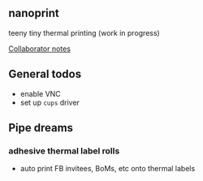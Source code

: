 nanoprint
-----

teeny tiny thermal printing (work in progress)

[Collaborator notes](COLLAB.md)

## General todos
+ enable VNC
+ set up `cups` driver


## Pipe dreams

### adhesive thermal label rolls
+ auto print FB invitees, BoMs, etc onto thermal labels
